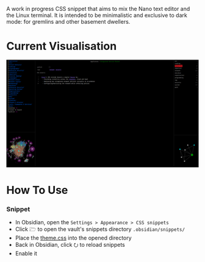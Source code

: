 A work in progress CSS snippet that aims to mix the Nano text editor and the Linux terminal. It is intended to be minimalistic and exclusive to dark mode: for gremlins and other basement dwellers.

# Current Visualisation
![Example](https://github.com/DarkKooky/obsidian-styling/blob/main/img/Example.png)

# How To Use

### Snippet
- In Obsidian, open the `Settings > Appearance > CSS snippets`
- Click 🗁 to open the vault's snippets directory `.obsidian/snippets/`
- Place the [theme.css](https://github.com/DarkKooky/obsidian-styling/blob/main/theme.css) into the opened directory
- Back in Obsidian, click ⭮ to reload snippets
- Enable it

